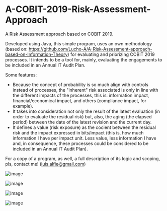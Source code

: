 # A-COBIT-2019-Risk-Assessment-Approach
A Risk Assessment approach based on COBIT 2019.

Developed using Java, this simple program, uses an own methodology (based on: https://github.com/Lucho-A/A-Risk-Assessment-approach-based-on-Information-Theory) for evaluating and priorizing COBIT 2019 processes. It intends to be a tool for, mainly, evaluating the engagements to be included in an Annual IT Audit Plan.

Some features:
- Because the concept of probability is so much align with controls instead of processes, the "inherent" risk associated is only in line with the different impacts of the processes, this is: information impact, financial/economical impact, and others (compliance impact, for example).
- It takes into consideration not only the result of the latest evaluation (in order to evaluate the residual risk) but, also, the aging (the elapsed period) between the date of the latest revision and the current day.
- It defines a value (risk exposure) as the cocient between the residual risk and the impact expressed in bits/impact (this is, how much information I have per impact unit. Less value, less information I have and, in consequence, these processes could be considered to be included in an Annual IT Audit Plan).

For a copy of a program, as well, a full description of its logic and scoping, pls, contact me! (luis.alfie@gmail.com)

![image](https://user-images.githubusercontent.com/40904281/148330575-c06a5707-cdbb-418e-acab-012f1eb5946f.png)

![image](https://user-images.githubusercontent.com/40904281/148330606-f46c0553-11c9-40ed-9bdd-d9a7aa24bd3c.png)

![image](https://user-images.githubusercontent.com/40904281/148330641-612698dd-f2d0-4a9b-a0fb-ec5add2007bb.png)

![image](https://user-images.githubusercontent.com/40904281/148330707-09b8664f-d4cf-4439-881b-77ad4917799a.png)




